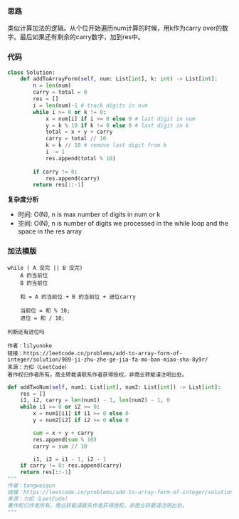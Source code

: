 ### 思路
类似计算加法的逻辑。从个位开始遍历num计算的时候，用k作为carry over的数字。最后如果还有剩余的carry数字，加到res中。

### 代码
```python
class Solution: 
	def addToArrayForm(self, num: List[int], k: int) -> List[int]: 
		n = len(num) 
		carry = total = 0 
		res = [] 
		i = len(num)-1 # track digits in num 
		while i >= 0 or k != 0: 
			x = num[i] if i >= 0 else 0 # last digit in num 
			y = k % 10 if k != 0 else 0 # last digit in k 
			total = x + y + carry 
			carry = total // 10 
			k = k // 10 # remove last digit from k 
			i -= 1 
			res.append(total % 10) 
			
		if carry != 0: 
			res.append(carry) 
		return res[::-1]
```

**复杂度分析**
- 时间: O(N), n is max number of digits in num or k
- 空间: O(N), n is number of digits we processed in the while loop and the space in the res array

### 加法模版
```
while ( A 没完 || B 没完)
    A 的当前位
    B 的当前位

    和 = A 的当前位 + B 的当前位 + 进位carry

    当前位 = 和 % 10;
    进位 = 和 / 10;

判断还有进位吗

作者：lilyunoke
链接：https://leetcode.cn/problems/add-to-array-form-of-integer/solution/989-ji-zhu-zhe-ge-jia-fa-mo-ban-miao-sha-8y9r/
来源：力扣（LeetCode）
著作权归作者所有。商业转载请联系作者获得授权，非商业转载请注明出处。
```

```python
def addTwoNum(self, num1: List[int], num2: List[int]) -> List[int]:
    res = []
    i1, i2, carry = len(num1) - 1, len(num2) - 1, 0
    while i1 >= 0 or i2 >= 0:
        x = num1[i1] if i1 >= 0 else 0
        y = num2[i2] if i2 >= 0 else 0

        sum = x + y + carry
        res.append(sum % 10)
        carry = sum // 10

        i1, i2 = i1 - 1, i2 - 1
    if carry != 0: res.append(carry)
    return res[::-1]
"""
作者：tangweiqun
链接：https://leetcode.cn/problems/add-to-array-form-of-integer/solution/jian-dan-yi-dong-javacpythonjs-pei-yang-a8ofe/
来源：力扣（LeetCode）
著作权归作者所有。商业转载请联系作者获得授权，非商业转载请注明出处。
"""
```